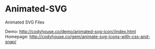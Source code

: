 # Animated-SVG
Animated SVG Files

Demo: http://codyhouse.co/demo/animated-svg-icon//index.html
<br/>
Homepage: http://codyhouse.co/gem/animate-svg-icons-with-css-and-snap/

